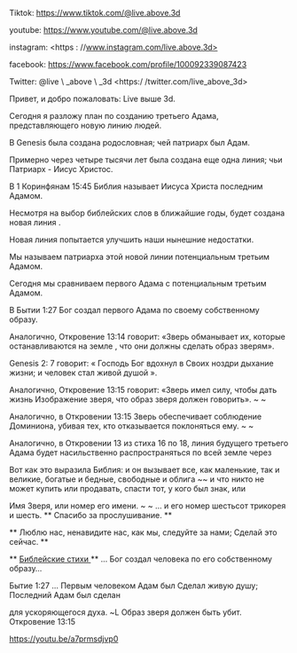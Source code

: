 Tiktok: <https://www.tiktok.com/@live.above.3d>

youtube: <https://www.youtube.com/@live.above.3d>

instagram: <https : //www.instagram.com/live.above.3d>

facebook: <https://www.facebook.com/profile/100092339087423>

Twitter: @live \ _above \ _3d <https:/ /twitter.com/live_above_3d>

Привет, и добро пожаловать: Live выше 3d.

Сегодня я разложу план по созданию третьего Адама, представляющего новую линию
людей.

В Genesis была создана родословная; чей патриарх был Адам.

Примерно через четыре тысячи лет была создана еще одна линия; чьи
Патриарх - Иисус Христос.

В 1 Коринфянам 15:45 Библия называет Иисуса Христа последним Адамом.

Несмотря на выбор библейских слов в ближайшие годы, будет создана новая линия
.

Новая линия попытается улучшить наши нынешние недостатки.

Мы называем патриарха этой новой линии потенциальным третьим Адамом.

Сегодня мы сравниваем первого Адама с потенциальным третьим Адамом.

В Бытии 1:27 Бог создал первого Адама по своему собственному образу.

Аналогично, Откровение 13:14 говорит: «Зверь обманывает их, которые останавливаются на земле
, что они должны сделать образ зверям».

Genesis 2: 7 говорит: «<Span Class =»> Господь </span> Бог вдохнул
в Своих ноздри дыхание жизни; и человек стал живой душой ».

Аналогично, Откровение 13:15 говорит: «Зверь имел силу, чтобы дать жизнь
Изображение зверя, что образ зверя должен говорить». ~ ~

Аналогично, в Откровении 13:15 Зверь обеспечивает соблюдение Доминиона, убивая
тех, кто отказывается поклоняться ему. ~ ~

Аналогично, в Откровении 13 из стиха 16 по 18, линия
будущего третьего Адама будет насильственно распространяться по всей земле через

Вот как это выразила Библия:
и он вызывает все, как маленькие, так и великие, богатые и бедные, свободные и облига ~~ и что никто не может купить или продавать, спасти тот, у кого был знак, или

Имя Зверя, или номер его имени. ~ ~
… и его номер шестьсот трикорея и шесть.
** Спасибо за прослушивание. **

** Люблю нас, ненавидите нас, как мы, следуйте за нами; Сделай это сейчас. **

** <u> Библейские стихи </u> **
… Бог создал человека по его собственному образу…

Бытие 1:27
… Первым человеком Адам был Сделал живую душу; Последний Адам был сделан

для ускоряющегося духа. ~L Образ зверя должен быть убит.
Откровение 13:15

<https://youtu.be/a7prmsdjvp0>









